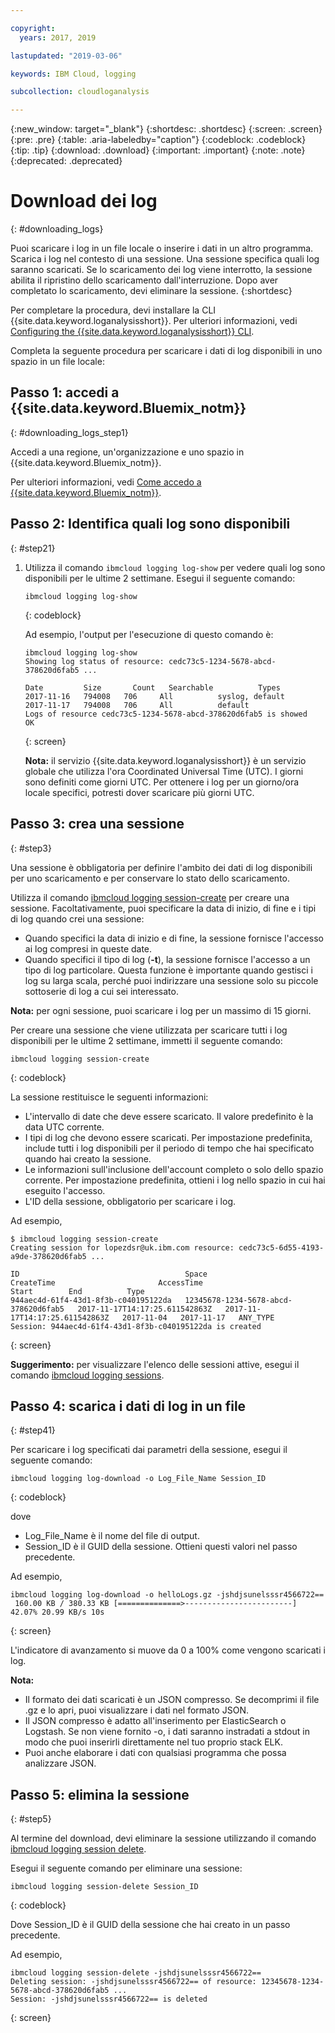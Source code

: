 ```yaml
---

copyright:
  years: 2017, 2019

lastupdated: "2019-03-06"

keywords: IBM Cloud, logging

subcollection: cloudloganalysis

---
```


{:new_window: target="_blank"}
{:shortdesc: .shortdesc}
{:screen: .screen}
{:pre: .pre}
{:table: .aria-labeledby="caption"}
{:codeblock: .codeblock}
{:tip: .tip}
{:download: .download}
{:important: .important}
{:note: .note}
{:deprecated: .deprecated}

# Download dei log
{: #downloading_logs}

Puoi scaricare i log in un file locale o inserire i dati in un altro programma. Scarica i log nel contesto di una sessione. Una sessione specifica quali log saranno scaricati. Se lo scaricamento dei log viene interrotto, la sessione abilita il ripristino dello scaricamento dall'interruzione. Dopo aver completato lo scaricamento, devi eliminare la sessione.
{:shortdesc}

Per completare la procedura, devi installare la CLI {{site.data.keyword.loganalysisshort}}. Per ulteriori informazioni, vedi [Configuring the {{site.data.keyword.loganalysisshort}} CLI](https://console.bluemix.net/docs/services/CloudLogAnalysis/how-to/manage-logs/config_log_collection_cli_cloud.html#config_log_collection_cli_).


Completa la seguente procedura per scaricare i dati di log disponibili in uno spazio in un file locale:

## Passo 1: accedi a {{site.data.keyword.Bluemix_notm}}
{: #downloading_logs_step1}

Accedi a una regione, un'organizzazione e uno spazio in {{site.data.keyword.Bluemix_notm}}. 

Per ulteriori informazioni, vedi [Come accedo a {{site.data.keyword.Bluemix_notm}}](/docs/services/CloudLogAnalysis/qa/cli_qa.html#login).

## Passo 2: Identifica quali log sono disponibili
{: #step21}

1. Utilizza il comando `ibmcloud logging log-show` per vedere quali log sono disponibili per le ultime 2 settimane. Esegui il seguente comando:

    ```
    ibmcloud logging log-show
    ```
    {: codeblock}
    
    Ad esempio, l'output per l'esecuzione di questo comando è:
    
    ```
    ibmcloud logging log-show 
    Showing log status of resource: cedc73c5-1234-5678-abcd-378620d6fab5 ...

    Date         Size       Count   Searchable          Types   
    2017-11-16   794008   706     All          syslog, default   
	2017-11-17   794008   706     All          default   
    Logs of resource cedc73c5-1234-5678-abcd-378620d6fab5 is showed
    OK
    ```
    {: screen}

    **Nota:** il servizio {{site.data.keyword.loganalysisshort}} è un servizio globale che utilizza l'ora Coordinated Universal Time (UTC). I giorni sono definiti come giorni UTC. Per ottenere i log per un giorno/ora locale specifici, potresti dover scaricare più giorni UTC.


## Passo 3: crea una sessione
{: #step3}

Una sessione è obbligatoria per definire l'ambito dei dati di log disponibili per uno scaricamento e per conservare lo stato dello scaricamento. 

Utilizza il comando [ibmcloud logging session-create](/docs/services/CloudLogAnalysis/reference/log_analysis_cli_cloud.html#session_create) per creare una sessione. Facoltativamente, puoi specificare la data di inizio, di fine e i tipi di log quando crei una sessione:  

* Quando specifici la data di inizio e di fine, la sessione fornisce l'accesso ai log compresi in queste date. 
* Quando specifici il tipo di log (**-t**), la sessione fornisce l'accesso a un tipo di log particolare. Questa funzione è importante quando gestisci i log su larga scala, perché puoi indirizzare una sessione solo su piccole sottoserie di log a cui sei interessato.

**Nota:** per ogni sessione, puoi scaricare i log per un massimo di 15 giorni.

Per creare una sessione che viene utilizzata per scaricare tutti i log disponibili per le ultime 2 settimane, immetti il seguente comando:

```
ibmcloud logging session-create 
```
{: codeblock}

La sessione restituisce le seguenti informazioni:

* L'intervallo di date che deve essere scaricato. Il valore predefinito è la data UTC corrente.
* I tipi di log che devono essere scaricati. Per impostazione predefinita, include tutti i log disponibili per il periodo di tempo che hai specificato quando hai creato la sessione. 
* Le informazioni sull'inclusione dell'account completo o solo dello spazio corrente. Per impostazione predefinita, ottieni i log nello spazio in cui hai eseguito l'accesso.
* L'ID della sessione, obbligatorio per scaricare i log.

Ad esempio,

```
$ ibmcloud logging session-create
Creating session for lopezdsr@uk.ibm.com resource: cedc73c5-6d55-4193-a9de-378620d6fab5 ...

ID                                     Space                                  CreateTime                       AccessTime                       Start        End          Type
944aec4d-61f4-43d1-8f3b-c040195122da   12345678-1234-5678-abcd-378620d6fab5   2017-11-17T14:17:25.611542863Z   2017-11-17T14:17:25.611542863Z   2017-11-04   2017-11-17   ANY_TYPE
Session: 944aec4d-61f4-43d1-8f3b-c040195122da is created
```
{: screen}

**Suggerimento:** per visualizzare l'elenco delle sessioni attive, esegui il comando [ibmcloud logging sessions](/docs/services/CloudLogAnalysis/reference/log_analysis_cli_cloud.html#session_list).

## Passo 4: scarica i dati di log in un file
{: #step41}

Per scaricare i log specificati dai parametri della sessione, esegui il seguente comando:

```
ibmcloud logging log-download -o Log_File_Name Session_ID
```
{: codeblock}

dove

* Log_File_Name è il nome del file di output.
* Session_ID è il GUID della sessione. Ottieni questi valori nel passo precedente.

Ad esempio,

```
ibmcloud logging log-download -o helloLogs.gz -jshdjsunelsssr4566722==
 160.00 KB / 380.33 KB [==============>------------------------]  42.07% 20.99 KB/s 10s
```
{: screen}

L'indicatore di avanzamento si muove da 0 a 100% come vengono scaricati i log.

**Nota:** 

* Il formato dei dati scaricati è un JSON compresso. Se decomprimi il file .gz e lo apri, puoi visualizzare i dati nel formato JSON. 
* Il JSON compresso è adatto all'inserimento per ElasticSearch o Logstash. Se non viene fornito -o, i dati saranno instradati a stdout in modo che puoi inserirli direttamente nel tuo proprio stack ELK.
* Puoi anche elaborare i dati con qualsiasi programma che possa analizzare JSON. 

## Passo 5: elimina la sessione
{: #step5}

Al termine del download, devi eliminare la sessione utilizzando il comando [ibmcloud logging session delete](/docs/services/CloudLogAnalysis/reference/log_analysis_cli_cloud.html#delete). 

Esegui il seguente comando per eliminare una sessione:

```
ibmcloud logging session-delete Session_ID
```
{: codeblock}

Dove Session_ID è il GUID della sessione che hai creato in un passo precedente.

Ad esempio,

```
ibmcloud logging session-delete -jshdjsunelsssr4566722==
Deleting session: -jshdjsunelsssr4566722== of resource: 12345678-1234-5678-abcd-378620d6fab5 ...
Session: -jshdjsunelsssr4566722== is deleted

```
{: screen}




